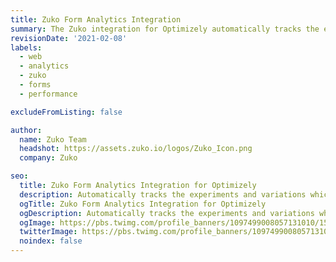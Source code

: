 ```yaml
---
title: Zuko Form Analytics Integration
summary: The Zuko integration for Optimizely automatically tracks the experiments and variations which your form visitors have been assigned to as custom attributes in Zuko. This allows you to segment your data based on the experiments and variations that your form visitors have seen.
revisionDate: '2021-02-08'
labels:
  - web
  - analytics
  - zuko
  - forms
  - performance

excludeFromListing: false

author:
  name: Zuko Team
  headshot: https://assets.zuko.io/logos/Zuko_Icon.png
  company: Zuko

seo:
  title: Zuko Form Analytics Integration for Optimizely
  description: Automatically tracks the experiments and variations which your form visitors have been assigned to as custom attributes in Zuko. This allows you to segment your data based on the experiments and variations that your form visitors have seen.
  ogTitle: Zuko Form Analytics Integration for Optimizely
  ogDescription: Automatically tracks the experiments and variations which your form visitors have been assigned to as custom attributes in Zuko. This allows you to segment your data based on the experiments and variations that your form visitors have seen.
  ogImage: https://pbs.twimg.com/profile_banners/1097499008057131010/1582019070/1500x500
  twitterImage: https://pbs.twimg.com/profile_banners/1097499008057131010/1582019070/1500x500
  noindex: false
---
```

